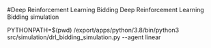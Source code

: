 #Deep Reinforcement Learning Bidding
Deep Reinforcement Learning Bidding simulation

PYTHONPATH=$(pwd) /export/apps/python/3.8/bin/python3 src/simulation/drl_bidding_simulation.py --agent linear

